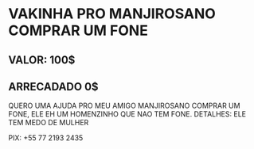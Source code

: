 # VAKINHA PRO MANJIROSANO COMPRAR UM FONE

## VALOR: 100$
## ARRECADADO 0$

QUERO UMA AJUDA PRO MEU AMIGO MANJIROSANO COMPRAR UM FONE, ELE EH UM HOMENZINHO QUE NAO TEM FONE. 
DETALHES: ELE TEM MEDO DE MULHER

PIX: +55 77 2193 2435
